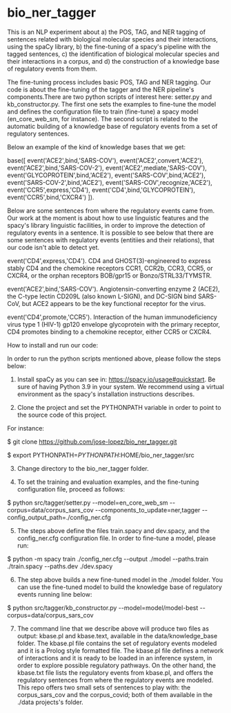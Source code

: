 # bio_ner_tagger
This is an NLP experiment about a) the POS, TAG, and NER tagging of sentences related with biological molecular species and their interactions, using the spaCy library, b) the fine-tuning of a spacy's pipeline with the tagged sentences, c) the identification of biological molecular species and their interactions in a corpus, and d) the construction of a knowledge base of regulatory events from them.

The fine-tuning process includes basic POS, TAG and NER tagging. Our code is about the fine-tuning of the tagger and the NER pipeline's components.There are two python scripts of interest here: setter.py and kb_constructor.py. The first one sets the examples to fine-tune the model and defines the configuration file to train (fine-tune) a spacy model (en_core_web_sm, for instance). The second script is related to the automatic building of a knowledge base of regulatory events from a set of regulatory sentences.

Below an example of the kind of knowledge bases that we get:

base([
event('ACE2',bind,'SARS-COV'),
event('ACE2',convert,'ACE2'),
event('ACE2',bind,'SARS-COV-2'),
event('ACE2',mediate,'SARS-COV'),
event('GLYCOPROTEIN',bind,'ACE2'),
event('SARS-COV',bind,'ACE2'),
event('SARS-COV-2',bind,'ACE2'),
event('SARS-COV',recognize,'ACE2'),
event('CCR5',express,'CD4'),
event('CD4',bind,'GLYCOPROTEIN'),
event('CCR5',bind,'CXCR4')
]).

Below are some sentences from where the regulatory events came from. Our work at the moment is about how to use linguistic features and the spacy's library linguistic facilities, in order to improve the detection of regulatory events in a sentence. It is possible to see below that there are some sentences with regulatory events (entitiies and their relations), that our code isn't able to detect yet.

event('CD4',express,'CD4').
CD4 and GHOST(3)-engineered to express stably CD4 and the chemokine receptors CCR1, CCR2b, CCR3, CCR5, or CXCR4, or the orphan receptors BOB/gpr15 or Bonzo/STRL33/TYMSTR.

event('ACE2',bind,'SARS-COV').
Angiotensin-converting enzyme 2 (ACE2), the C-type lectin CD209L (also known L-SIGN), and DC-SIGN bind SARS-CoV, but ACE2 appears to be the key functional receptor for the virus.

event('CD4',promote,'CCR5').
Interaction of the human immunodeficiency virus type 1 (HIV-1) gp120 envelope glycoprotein with the primary receptor, CD4 promotes binding to a chemokine receptor, either CCR5 or CXCR4.

How to install and run our code:

In order to run the python scripts mentioned above, please follow the steps below:

1. Install spaCy as you can see in: https://spacy.io/usage#quickstart.
Be sure of having Python 3.9 in your system. We recommend using a virtual environment as the spacy's installation instructions describes.

2. Clone the project and set the PYTHONPATH variable in order to point to the source code of this project.

For instance:

$ git clone https://github.com/jose-lopez/bio_ner_tagger.git

$ export PYTHONPATH=$PYTHONPATH:$HOME/bio_ner_tagger/src

3. Change directory to the bio_ner_tagger folder.

4. To set the training and evaluation examples, and the fine-tuning configuration file, proceed as follows:

$ python src/tagger/setter.py --model=en_core_web_sm --corpus=data/corpus_sars_cov --components_to_update=ner,tagger --config_output_path=./config_ner.cfg

5. The steps above define the files train.spacy and dev.spacy, and the config_ner.cfg configuration file. In order to fine-tune a model, please run:

$ python -m spacy train ./config_ner.cfg --output ./model --paths.train ./train.spacy --paths.dev ./dev.spacy

6. The step above builds a new fine-tuned model in the ./model folder. You can use the fine-tuned model to build the knowledge base of regulatory events running line below:

$ python src/tagger/kb_constructor.py --model=model/model-best --corpus=data/corpus_sars_cov

7. The command line that we describe above will produce two files as output: kbase.pl and kbase.text, available in the data/knowledge_base folder. The kbase.pl file contains the set of regulatory events modeled and it is a Prolog style formatted file. The kbase.pl file defines a network of interactions and it is ready to be loaded in an inference system, in order to explore possible regulatory pathways. On the other hand, the kbase.txt file lists the regulatory events from kbase.pl, and offers the regulatory sentences from where the regulatory events are modeled. This repo offers two small sets of sentences to play with: the corpus_sars_cov and the corpus_covid; both of them available in the ./data projects's folder.
